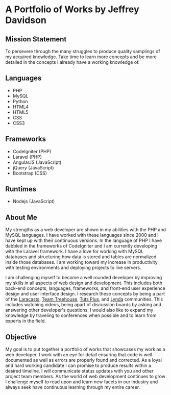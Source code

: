 # A Portfolio of Works by Jeffrey Davidson

## Mission Statement
To persevere through the many struggles to produce quality samplings of my acquired knowledge. Take time to learn more concepts and be more detailed in the concepts I already have a working knowledge of.

## Languages

* PHP
* MySQL
* Python
* HTML4
* HTML5
* CSS
* CSS3

## Frameworks
* CodeIgniter (PHP)
* Laravel (PHP)
* AngularJS (JavaScript)
* jQuery (JavaScript)
* Bootstrap (CSS)

## Runtimes
* Nodejs (JavaScript)

## About Me

My strengths as a web developer are shown in my abilities with the PHP and MySQL languages. I have worked with these languages since 2000 and I have kept up with their continuous versions. In the language of PHP I have dabbled in the frameworks of CodeIgniter and I am currently developing with the Laravel framework. I have a love for working with MySQL databases and structuring how data is stored and tables are normalized inside those databases. I am working toward my increase in productivity with testing environments and deploying projects to live servers.

I am challenging myself to become a well rounded developer by improving my skills in all aspects of web design and development. This includes both back-end concepts, languages, frameworks, and front-end user experience design and user interface design. I research these concepts by being a part of the [Laracasts](https://laracasts.com), [Team Treehouse](https://teamtreehouse.com), [Tuts Plus](http://tutsplus.com), and [Lynda](http://lynda.com) communities. This includes watching videos, being apart of discussion boards by asking and answering other developer's questions. I would also like to expand my knowledge by traveling to conferences when possible and to learn from experts in the field.

## Objective
My goal is to put together a portfolio of works that showcases my work as a web developer. I work with an eye for detail ensuring that code is well documented as well as errors are properly found and corrected. As a loyal and hard working candidate I can promise to produce results within a desired timeline. I will communicate status updates with you and other project team members. As the world of web development continues to grow I challenge myself to read upon and learn new facets in our industry and always seek have continuous learning through my entire career. 